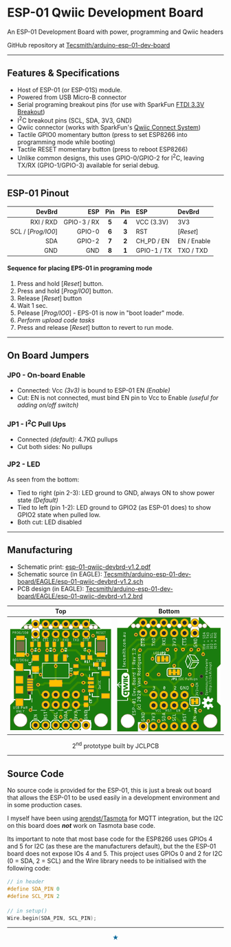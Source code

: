 # ESP-01 Qwiic Development Board

An ESP-01 Development Board with power, programming and Qwiic headers

GitHub repository at [Tecsmith/arduino-esp-01-dev-board](https://github.com/Tecsmith/arduino-esp-01-dev-board/)

----------

## Features & Specifications

- Host of ESP-01 (or ESP-01S) module.
- Powered from USB Micro-B connector
- Serial programing breakout pins (for use with SparkFun [FTDI 3.3V Breakout](https://www.sparkfun.com/products/9873))
- I<sup>2</sup>C breakout pins (SCL, SDA, 3V3, GND)
- Qwiic connector (works with SparkFun's [Qwiic Connect System](https://www.sparkfun.com/qwiic))
- Tactile GPIO0 momentary button (press to set ESP8266 into programming mode while booting)
- Tactile RESET momentary button (press to reboot ESP8266)
- Unlike common designs, this uses GPIO-0/GPIO-2 for I<sup>2</sup>C, leaving TX/RX (GPIO-1/GPIO-3) available for serial debug.

----------

## ESP-01 Pinout

|             DevBrd |         ESP |  Pin  |  Pin  | ESP         | DevBrd      |
|-------------------:|------------:|:-----:|:-----:|:------------|:------------|
|          RXI / RXD | GPIO-3 / RX | **5** | **4** | VCC (3.3V)  | 3V3         |
| SCL / [*Prog/IO0*] |      GPIO-0 | **6** | **3** | RST         | [*Reset*]   |
|                SDA |      GPIO-2 | **7** | **2** | CH_PD / EN  | EN / Enable |
|                GND |         GND | **8** | **1** | GPIO-1 / TX | TXO / TXD   |

#### Sequence for placing EPS-01 in programing mode

1. Press and hold [*Reset*] button.
2. Press and hold [*Prog/IO0*] button.
3. Release [*Reset*] button
4. Wait 1 sec.
5. Pelease [*Prog/IO0*] - EPS-01 is now in "boot loader" mode.
6. *Perform upload code tasks*
7. Press and release [*Reset*] button to revert to run mode.

----------

## On Board Jumpers

### JP0 - On-board Enable
- Connected: Vcc *(3v3)* is bound to ESP-01 EN *(Enable)*
- Cut: EN is not connected, must bind EN pin to Vcc to Enable *(useful for adding on/off switch)*

### JP1 - I<sup>2</sup>C Pull Ups
- Connected _(default)_: 4.7KΩ pullups
- Cut both sides: No pullups

### JP2 - LED

As seen from the bottom:

- Tied to right (pin 2-3): LED ground to GND, always ON to show power state _(Default)_
- Tied to left (pin 1-2): LED ground to GPIO2 (as ESP-01 does) to show GPIO2 state when pulled low.
- Both cut: LED disabled

----------

## Manufacturing

* Schematic print: [esp-01-qwiic-devbrd-v1.2.pdf](esp-01-qwiic-devbrd-v1.2.pdf)
* Schematic source (in EAGLE): [Tecsmith/arduino-esp-01-dev-board/EAGLE/esp-01-qwiic-devbrd-v1.2.sch](https://github.com/Tecsmith/arduino-esp-01-dev-board/blob/main/EAGLE/esp-01-qwiic-devbrd-v1.2.sch)
* PCB design (in EAGLE): [Tecsmith/arduino-esp-01-dev-board/EAGLE/esp-01-qwiic-devbrd-v1.2.brd](https://github.com/Tecsmith/arduino-esp-01-dev-board/blob/main/EAGLE/esp-01-qwiic-devbrd-v1.2.brd)


|             Top              |           Bottom             |
|:----------------------------:|:----------------------------:|
| <img src="img/esp1-top.png"> | <img src="img/esp1-btm.png"> |

<p align="center">2<sup>nd</sup> prototype built by JCLPCB</p>

----------

## Source Code

No source code is provided for the ESP-01, this is just a break out board that allows the ESP-01 to be used easily in a development environment and in some production cases.

I myself have been using [arendst/Tasmota](https://github.com/arendst/tasmota/) for MQTT integration, but the I2C on this board does ***not*** work on Tasmota base code.

Its important to note that most base code for the ESP8266 uses GPIOs 4 and 5 for I2C (as these are the manufacturers default), but the the ESP-01 board does not expose IOs 4 and 5.  This project uses GPIOs 0 and 2 for I2C (0 = SDA, 2 = SCL) and the Wire library needs to be initialised with the following code:

```cpp
// in header
#define SDA_PIN 0
#define SCL_PIN 2

// in setup()
Wire.begin(SDA_PIN, SCL_PIN);
```

----------
<p align="center" style="color:#069">&#9733;</p>
